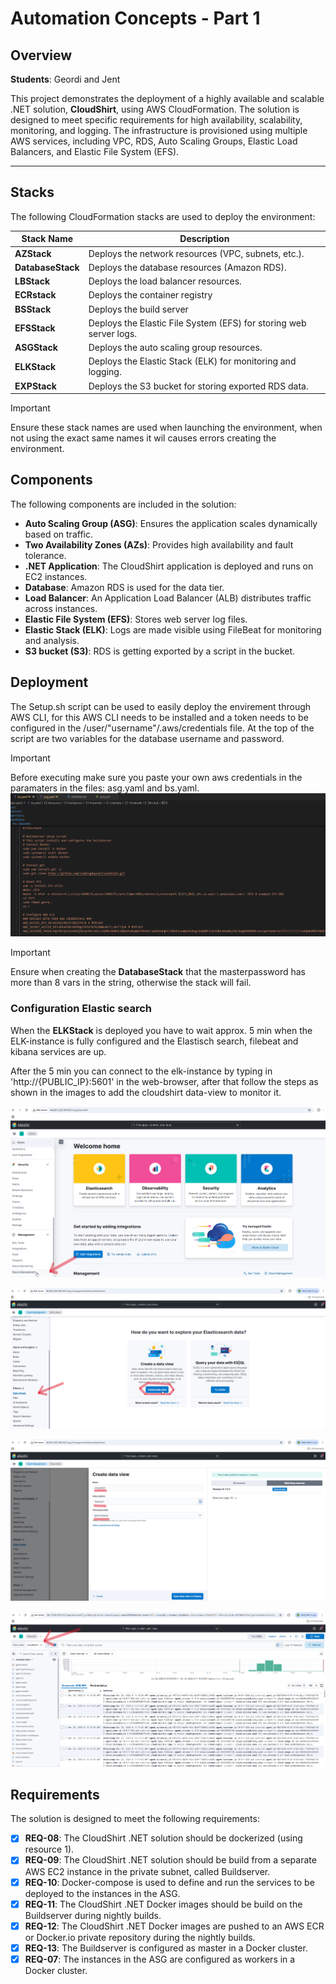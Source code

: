 # Automation Concepts - Part 1
## Overview
**Students**: Geordi and Jent

This project demonstrates the deployment of a highly available and scalable .NET solution, **CloudShirt**, using AWS CloudFormation. The solution is designed to meet specific requirements for high availability, scalability, monitoring, and logging. The infrastructure is provisioned using multiple AWS services, including VPC, RDS, Auto Scaling Groups, Elastic Load Balancers, and Elastic File System (EFS).

---

## Stacks
The following CloudFormation stacks are used to deploy the environment:

| **Stack Name**   | **Description**                                      |
|-------------------|------------------------------------------------------|
| **AZStack**       | Deploys the network resources (VPC, subnets, etc.). |
| **DatabaseStack** | Deploys the database resources (Amazon RDS).        |
| **LBStack**       | Deploys the load balancer resources.                |
| **ECRstack**      | Deploys the container registry                      |
| **BSStack**       | Deploys the build server                            |   
| **EFSStack**      | Deploys the Elastic File System (EFS) for storing web server logs. |
| **ASGStack**      | Deploys the auto scaling group resources.           |
| **ELKStack**      | Deploys the Elastic Stack (ELK) for monitoring and logging. |
| **EXPStack**      | Deploys the S3 bucket for storing exported RDS data. |

> [!IMPORTANT] 
> Ensure these stack names are used when launching the environment,
> when not using the exact same names it wil causes errors creating 
> the environment.

## Components
The following components are included in the solution:

- **Auto Scaling Group (ASG)**: Ensures the application scales dynamically based on traffic.
- **Two Availability Zones (AZs)**: Provides high availability and fault tolerance.
- **.NET Application**: The CloudShirt application is deployed and runs on EC2 instances.
- **Database**: Amazon RDS is used for the data tier. 
- **Load Balancer**: An Application Load Balancer (ALB) distributes traffic across instances.
- **Elastic File System (EFS)**: Stores web server log files.
- **Elastic Stack (ELK)**: Logs are made visible using FileBeat for monitoring and analysis.
- **S3 bucket (S3)**: RDS is getting exported by a script in the bucket.

## Deployment 
The Setup.sh script can be used to easily deploy the envirement through AWS CLI, for this AWS CLI needs to be installed and 
a token needs to be configured in the /user/"username"/.aws/credentials file. 
At the top of the script are two variables for the database username and password.

> [!IMPORTANT] 
> Before executing make sure you paste your own aws credentials in the paramaters in the files: asg.yaml and bs.yaml.
> ![aws_cred](https://github.com/513948/Automation-concepts-part2/blob/main/images/aws_cred.png)

> [!IMPORTANT] 
> Ensure when creating the **DatabaseStack** that the masterpassword has
> more than 8 vars in the string, otherwise the stack will fail.

### Configuration Elastic search
When the **ELKStack** is deployed you have to wait approx. 5 min when the ELK-instance is fully configured and the Elastisch search, filebeat and kibana
services are up. 

After the 5 min you can connect to the elk-instance by typing in 'http://{PUBLIC_IP}:5601' in the web-browser, after that follow the steps as shown in the images
to add the cloudshirt data-view to monitor it.

![stack_management](https://github.com/513948/Automation-concepts-part1/blob/main/images/stack_management.png)

![data_views](https://github.com/513948/Automation-concepts-part1/blob/main/images/data_views.png)

![create_data_view](https://github.com/513948/Automation-concepts-part1/blob/main/images/create_data_view.png)

![overview](https://github.com/513948/Automation-concepts-part1/blob/main/images/overview.png)

## Requirements
The solution is designed to meet the following requirements:

- [x] **REQ-08**: The CloudShirt .NET solution should be dockerized (using resource 1).
- [x] **REQ-09**: The CloudShirt .NET solution should be build from a separate AWS EC2 instance in the private subnet, called Buildserver.
- [x] **REQ-10**: Docker-compose is used to define and run the services to be deployed to the instances in the ASG.
- [x] **REQ-11**: The CloudShirt .NET Docker images should be build on the Buildserver during nightly builds.
- [x] **REQ-12**: The CloudShirt .NET Docker images are pushed to an AWS ECR or Docker.io private repository during the nightly builds.
- [x] **REQ-13**: The Buildserver is configured as master in a Docker cluster.
- [x] **REQ-07**: The instances in the ASG are configured as workers in a Docker cluster.
